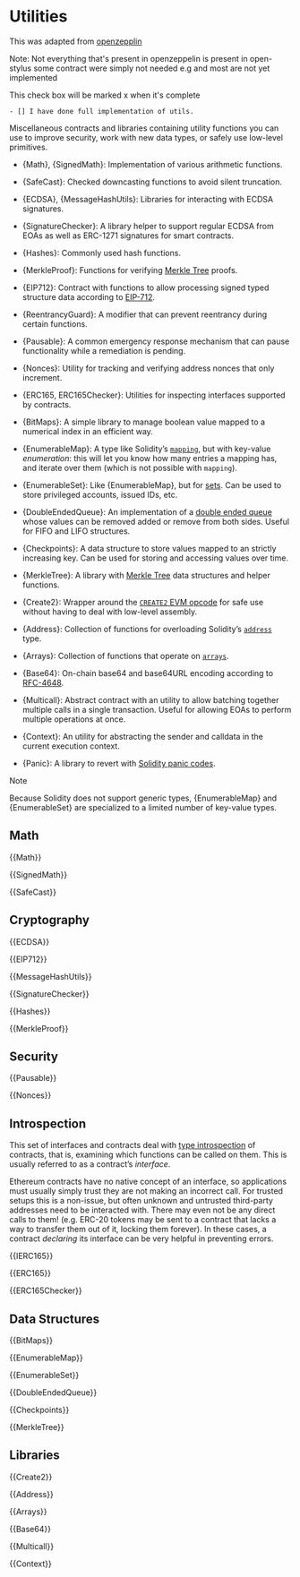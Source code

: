 # Utilities

This was adapted from [openzepplin](https://github.com/OpenZeppelin/openzeppelin-contracts/tree/master/contracts/utils#utilities)

Note: Not everything that's present in openzeppelin is present in open-stylus some contract were simply not needed e.g and most are not yet implemented

This check box will be marked x when it's complete
```
- [] I have done full implementation of utils.
```

Miscellaneous contracts and libraries containing utility functions you can use to improve security, work with new data types, or safely use low-level primitives.

-   {Math}, {SignedMath}: Implementation of various arithmetic functions.
    
-   {SafeCast}: Checked downcasting functions to avoid silent truncation.
    
-   {ECDSA}, {MessageHashUtils}: Libraries for interacting with ECDSA signatures.
    
-   {SignatureChecker}: A library helper to support regular ECDSA from EOAs as well as ERC-1271 signatures for smart contracts.
    
-   {Hashes}: Commonly used hash functions.
    
-   {MerkleProof}: Functions for verifying  [Merkle Tree](https://en.wikipedia.org/wiki/Merkle_tree)  proofs.
    
-   {EIP712}: Contract with functions to allow processing signed typed structure data according to  [EIP-712](https://eips.ethereum.org/EIPS/eip-712).
    
-   {ReentrancyGuard}: A modifier that can prevent reentrancy during certain functions.
    
-   {Pausable}: A common emergency response mechanism that can pause functionality while a remediation is pending.
    
-   {Nonces}: Utility for tracking and verifying address nonces that only increment.
    
-   {ERC165, ERC165Checker}: Utilities for inspecting interfaces supported by contracts.
    
-   {BitMaps}: A simple library to manage boolean value mapped to a numerical index in an efficient way.
    
-   {EnumerableMap}: A type like Solidity’s  [`mapping`](https://solidity.readthedocs.io/en/latest/types.html#mapping-types), but with key-value  _enumeration_: this will let you know how many entries a mapping has, and iterate over them (which is not possible with  `mapping`).
    
-   {EnumerableSet}: Like {EnumerableMap}, but for  [sets](https://en.wikipedia.org/wiki/Set_(abstract_data_type)). Can be used to store privileged accounts, issued IDs, etc.
    
-   {DoubleEndedQueue}: An implementation of a  [double ended queue](https://en.wikipedia.org/wiki/Double-ended_queue)  whose values can be removed added or remove from both sides. Useful for FIFO and LIFO structures.
    
-   {Checkpoints}: A data structure to store values mapped to an strictly increasing key. Can be used for storing and accessing values over time.
    
-   {MerkleTree}: A library with  [Merkle Tree](https://wikipedia.org/wiki/Merkle_Tree)  data structures and helper functions.
    
-   {Create2}: Wrapper around the  [`CREATE2`  EVM opcode](https://blog.openzeppelin.com/getting-the-most-out-of-create2/)  for safe use without having to deal with low-level assembly.
    
-   {Address}: Collection of functions for overloading Solidity’s  [`address`](https://docs.soliditylang.org/en/latest/types.html#address)  type.
    
-   {Arrays}: Collection of functions that operate on  [`arrays`](https://docs.soliditylang.org/en/latest/types.html#arrays).
    
-   {Base64}: On-chain base64 and base64URL encoding according to  [RFC-4648](https://datatracker.ietf.org/doc/html/rfc4648).
    
-   {Multicall}: Abstract contract with an utility to allow batching together multiple calls in a single transaction. Useful for allowing EOAs to perform multiple operations at once.
    
-   {Context}: An utility for abstracting the sender and calldata in the current execution context.
    
-   {Panic}: A library to revert with  [Solidity panic codes](https://docs.soliditylang.org/en/v0.8.20/control-structures.html#panic-via-assert-and-error-via-require).
    

Note

Because Solidity does not support generic types, {EnumerableMap} and {EnumerableSet} are specialized to a limited number of key-value types.

## Math

[](https://github.com/OpenZeppelin/openzeppelin-contracts/tree/master/contracts/utils#math)

{{Math}}

{{SignedMath}}

{{SafeCast}}

## Cryptography

[](https://github.com/OpenZeppelin/openzeppelin-contracts/tree/master/contracts/utils#cryptography)

{{ECDSA}}

{{EIP712}}

{{MessageHashUtils}}

{{SignatureChecker}}

{{Hashes}}

{{MerkleProof}}

## Security

[](https://github.com/OpenZeppelin/openzeppelin-contracts/tree/master/contracts/utils#security)

{{Pausable}}

{{Nonces}}

## Introspection

[](https://github.com/OpenZeppelin/openzeppelin-contracts/tree/master/contracts/utils#introspection)

This set of interfaces and contracts deal with  [type introspection](https://en.wikipedia.org/wiki/Type_introspection)  of contracts, that is, examining which functions can be called on them. This is usually referred to as a contract’s  _interface_.

Ethereum contracts have no native concept of an interface, so applications must usually simply trust they are not making an incorrect call. For trusted setups this is a non-issue, but often unknown and untrusted third-party addresses need to be interacted with. There may even not be any direct calls to them! (e.g. ERC-20 tokens may be sent to a contract that lacks a way to transfer them out of it, locking them forever). In these cases, a contract  _declaring_  its interface can be very helpful in preventing errors.

{{IERC165}}

{{ERC165}}

{{ERC165Checker}}

## Data Structures

[](https://github.com/OpenZeppelin/openzeppelin-contracts/tree/master/contracts/utils#data-structures)

{{BitMaps}}

{{EnumerableMap}}

{{EnumerableSet}}

{{DoubleEndedQueue}}

{{Checkpoints}}

{{MerkleTree}}

## Libraries

[](https://github.com/OpenZeppelin/openzeppelin-contracts/tree/master/contracts/utils#libraries)

{{Create2}}

{{Address}}

{{Arrays}}

{{Base64}}

{{Multicall}}

{{Context}}
